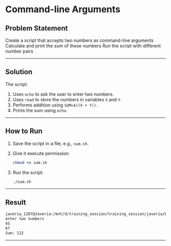 #  Command-line Arguments

##  Problem Statement

Create a script that accepts two numbers as command-line arguments
Calculate and print the sum of these numbers
Run the script with different number pairs

---

##  Solution

The script:

1. Uses `echo` to ask the user to enter two numbers.
2. Uses `read` to store the numbers in variables `X` and `Y`.
3. Performs addition using `SUM=$((X + Y))`.
4. Prints the sum using `echo`.

---

##  How to Run

1. Save the script in a file, e.g., `sum.sh`.
2. Give it execute permission:

   ```bash
   chmod +x sum.sh
   ```
3. Run the script:

   ```bash
   ./sum.sh
   ```

---

##  Result

```bash
javeria_1207@Javeria:/mnt/d/training_session/training_session/javeria/Week_01/lab_03/sum$ ./sum.sh
enter two numbers   
45
67
Sum: 112
```
---



